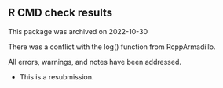 ## R CMD check results

This package was archived on 2022-10-30

There was a conflict with the log() function from RcppArmadillo. 

All errors, warnings, and notes have been addressed. 

* This is a resubmission.

